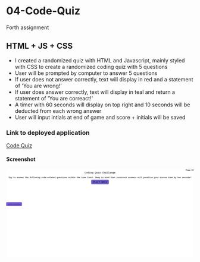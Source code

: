 # 04-Code-Quiz
Forth assignment

## HTML + JS + CSS
- I created a randomized quiz with HTML and Javascript, mainly styled with CSS to create a randomized coding quiz with 5 questions 
- User will be prompted by computer to answer 5 questions 
- If user does not answer correctly, text will display in red and a statement of 'You are wrong!'
- If user does answer correctly, text will display in teal and return a statement of 'You are correact!'
- A timer with 60 seconds will display on top right and 10 seconds will be deducted from each wrong answer
- User will input intials at end of game and score + initials will be saved

### Link to deployed application

<a href="https://lyndseyfin.github.io/04-Code-Quiz/"> Code Quiz</a>

#### Screenshot
![screenshot](assets/images/cq.png)

